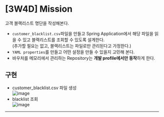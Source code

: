 # [3W4D] Mission

고객 블랙리스트 명단을 작성해본다.

- `customer_blacklist.csv`파일을 만들고 Spring Application에서 해당 파일을 읽을 수 있고 블랙리스트를 조회할 수 있도록 설계한다.  
  (추가할 필요는 없고, 블랙리스트는 파일로만 관리된다고 가정한다.)
- `YAML properties`를 만들고 어떤 설정을 만들 수 있을지 고민해 본다.
- 바우처를 메모리에서 관리하는 Repository는 **개발 profile에서만 동작**하게 한다.
  <br/>

## 구현

- customer_blacklist.csv 파일 생성  
  ![image](https://user-images.githubusercontent.com/60170616/132816062-8036187c-a681-4f47-bda1-fbd8ee232b24.png)
- blacklist 조회  
  ![image](https://user-images.githubusercontent.com/60170616/132816372-dfdcccde-3b89-4512-a1b7-edb2d86e6952.png)

___